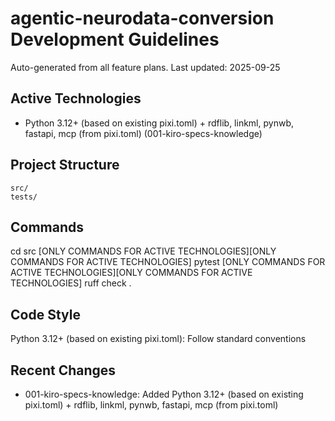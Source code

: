 # agentic-neurodata-conversion Development Guidelines

Auto-generated from all feature plans. Last updated: 2025-09-25

## Active Technologies
- Python 3.12+ (based on existing pixi.toml) + rdflib, linkml, pynwb, fastapi, mcp (from pixi.toml) (001-kiro-specs-knowledge)

## Project Structure
```
src/
tests/
```

## Commands
cd src [ONLY COMMANDS FOR ACTIVE TECHNOLOGIES][ONLY COMMANDS FOR ACTIVE TECHNOLOGIES] pytest [ONLY COMMANDS FOR ACTIVE TECHNOLOGIES][ONLY COMMANDS FOR ACTIVE TECHNOLOGIES] ruff check .

## Code Style
Python 3.12+ (based on existing pixi.toml): Follow standard conventions

## Recent Changes
- 001-kiro-specs-knowledge: Added Python 3.12+ (based on existing pixi.toml) + rdflib, linkml, pynwb, fastapi, mcp (from pixi.toml)

<!-- MANUAL ADDITIONS START -->
<!-- MANUAL ADDITIONS END -->
